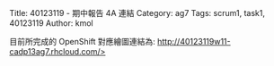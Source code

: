 Title: 40123119 -  期中報告 4A 連結
Category: ag7
Tags: scrum1, task1, 40123119
Author: kmol

 
 
 

目前所完成的 OpenShift 對應繪圖連結為: <a href="http://40123119w11-cadp13ag7.rhcloud.com/">http://40123119w11-cadp13ag7.rhcloud.com/>

